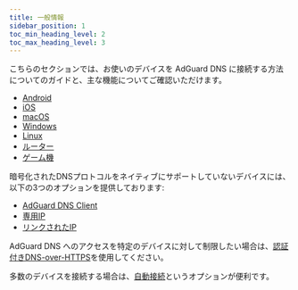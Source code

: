 ```yaml
---
title: 一般情報
sidebar_position: 1
toc_min_heading_level: 2
toc_max_heading_level: 3
---
```


こちらのセクションでは、お使いのデバイスを AdGuard DNS に接続する方法についてのガイドと、主な機能についてご確認いただけます。

- [Android](/private-dns/connect-devices/mobile-and-desktop/android.md)
- [iOS](/private-dns/connect-devices/mobile-and-desktop/ios.md)
- [macOS](/private-dns/connect-devices/mobile-and-desktop/macos.md)
- [Windows](/private-dns/connect-devices/mobile-and-desktop/windows.md)
- [Linux](/private-dns/connect-devices/mobile-and-desktop/linux.md)
- [ルーター](/private-dns/connect-devices/routers/routers.md)
- [ゲーム機](/private-dns/connect-devices/game-consoles/game-consoles.md)

暗号化されたDNSプロトコルをネイティブにサポートしていないデバイスには、以下の3つのオプションを提供しております:

- [AdGuard DNS Client](/dns-client/overview.md)
- [専用IP](/private-dns/connect-devices/other-options/dedicated-ip.md)
- [リンクされたIP](/private-dns/connect-devices/other-options/linked-ip.md)

AdGuard DNS へのアクセスを特定のデバイスに対して制限したい場合は、[認証付きDNS-over-HTTPS](/private-dns/connect-devices/other-options/doh-authentication.md)を使用してください。

多数のデバイスを接続する場合は、[自動接続](/private-dns/connect-devices/other-options/automatic-connection.md)というオプションが便利です。

